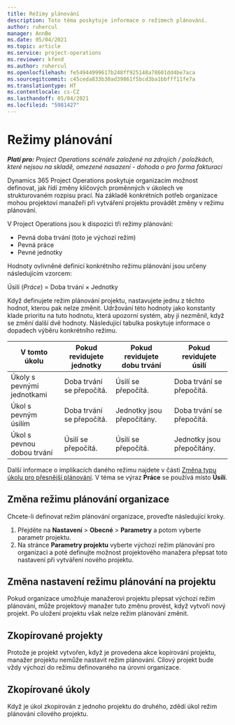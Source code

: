 ```yaml
---
title: Režimy plánování
description: Toto téma poskytuje informace o režimech plánování.
author: ruhercul
manager: AnnBe
ms.date: 05/04/2021
ms.topic: article
ms.service: project-operations
ms.reviewer: kfend
ms.author: ruhercul
ms.openlocfilehash: fe54944999617b248ff925148a78601dd4be7aca
ms.sourcegitcommit: c45ceda833b30ad39861f5bcd3ba1bbfff11fe7a
ms.translationtype: HT
ms.contentlocale: cs-CZ
ms.lasthandoff: 05/04/2021
ms.locfileid: "5981427"
---
```

# <a name="scheduling-modes"></a>Režimy plánování

_**Platí pro:** Project Operations scénáře založené na zdrojích / položkách, které nejsou na skladě, omezené nasazení - dohoda o pro forma fakturaci_


Dynamics 365 Project Operations poskytuje organizacím možnost definovat, jak řídí změny klíčových proměnných v úkolech ve strukturovaném rozpisu prací. Na základě konkrétních potřeb organizace mohou projektoví manažeři při vytváření projektu provádět změny v režimu plánování.

V Project Operations jsou k dispozici tři režimy plánování:

  - Pevná doba trvání (toto je výchozí režim)
  - Pevná práce
  - Pevné jednotky

Hodnoty ovlivněné definicí konkrétního režimu plánování jsou určeny následujícím vzorcem:

  Úsilí (*Práce*) = Doba trvání × Jednotky

Když definujete režim plánování projektu, nastavujete jednu z těchto hodnot, kterou pak nelze změnit. Udržování této hodnoty jako konstanty klade prioritu na tuto hodnotu, která upozorní systém, aby ji nezměnil, když se změní další dvě hodnoty. Následující tabulka poskytuje informace o dopadech výběru konkrétního režimu.

| **V tomto úkolu**             | **Pokud revidujete jednotky**   | **Pokud revidujete dobu trvání** | **Pokud revidujete úsilí**  |
|----------------------|---------------------------|----------------------------|---------------------------|
| Úkoly s pevnými jednotkami     | Doba trvání se přepočítá. | Úsilí se přepočítá.    | Doba trvání se přepočítá. |
| Úkol s pevným úsilím    | Doba trvání se přepočítá. | Jednotky jsou přepočítány.    | Doba trvání se přepočítá. |
| Úkol s pevnou dobou trvání  | Úsilí se přepočítá.   | Úsilí se přepočítá.    | Jednotky jsou přepočítány.   |

Další informace o implikacích daného režimu najdete v části [Změna typu úkolu pro přesnější plánování](https://support.microsoft.com/en-us/office/change-the-task-type-for-more-accurate-scheduling-b0b969ad-45bc-4e9e-8967-435587548a72). V téma se výraz **Práce** se používá místo **Úsilí**.

## <a name="change-the-organizations-scheduling-mode"></a>Změna režimu plánování organizace

Chcete-li definovat režim plánování organizace, proveďte následující kroky.

1. Přejděte na **Nastavení** \> **Obecné** \> **Parametry** a potom vyberte parametr projektu. 
2. Na stránce **Parametry projektu** vyberte výchozí režim plánování pro organizaci a poté definujte možnost projektového manažera přepsat toto nastavení při vytváření nového projektu.

## <a name="change-the-scheduling-mode-setting-on-a-project"></a>Změna nastavení režimu plánování na projektu

Pokud organizace umožňuje manažerovi projektu přepsat výchozí režim plánování, může projektový manažer tuto změnu provést, když vytvoří nový projekt. Po uložení projektu však nelze režim plánování změnit.

## <a name="copied-projects"></a>Zkopírované projekty

Protože je projekt vytvořen, když je provedena akce kopírování projektu, manažer projektu nemůže nastavit režim plánování. Cílový projekt bude vždy výchozí do režimu definovaného na úrovni organizace.

## <a name="copied-tasks"></a>Zkopírované úkoly

Když je úkol zkopírován z jednoho projektu do druhého, zdědí úkol režim plánování cílového projektu.
